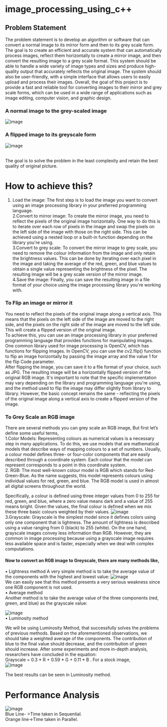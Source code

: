 # image_processing_using_c++
## Problem Statement
The problem statement is to develop an algorithm or software that can convert a normal image to its mirror form and then to its grey scale form. The goal is to create an efficient and accurate system that can automatically process images, reflect them horizontally to create a mirror image, and then convert the resulting image to a grey scale format. This system should be able to handle a wide variety of image types and sizes and produce high-quality output that accurately reflects the original image. The system should also be user-friendly, with a simple interface that allows users to easily upload and process their images. Overall, the goal of this project is to provide a fast and reliable tool for converting images to their mirror and grey scale forms, which can be used in a wide range of applications such as image editing, computer vision, and graphic design.
### A normal image to the grey-scaled image
![image](https://github.com/ityashag/image_processing_using_c-/assets/97851640/42742ac0-17d6-4a68-81a8-fe3d5a1573b9)
### A flipped image to its greyscale form</br>
![image](https://github.com/ityashag/image_processing_using_c-/assets/97851640/60168c01-7c85-4221-b0d9-e742f08913c4)


</br>The goal is to solve the problem in the least complexity and retain the best quality of original picture.
# How to achieve this?
1. Load the image: The first step is to load the image you want to convert using an image processing library in your preferred programming language.
</br>2.Convert to mirror image: To create the mirror image, you need to reflect the pixels of the original image horizontally. One way to do this is to iterate over each row of pixels in the image and swap the pixels on the left side of the image with those on the right side. This can be achieved using a nested loop or a built-in function depending on the library you're using.
</br>3.Convert to grey scale: To convert the mirror image to grey scale, you need to remove the colour information from the image and only retain the brightness values. This can be done by iterating over each pixel in the image and taking the average of the red, green, and blue values to obtain a single value representing the brightness of the pixel. The resulting image will be a grey scale version of the mirror image.
</br>4.Save the image: Finally, you can save the resulting image in a file format of your choice using the image processing library you're working with.</br>
### To Flip an image or mirror it
 You need to reflect the pixels of the original image along a vertical axis. This means that the pixels on the left side of the image are moved to the right side, and the pixels on the right side of the image are moved to the left side. This will create a flipped version of the original image.</br>
To achieve this, you can use an image processing library in your preferred programming language that provides functions for manipulating images. One common library used for image processing is OpenCV, which has functions for flipping images. In OpenCV, you can use the cv2.flip() function to flip an image horizontally by passing the image array and the value 1 for the flip Code parameter.</br>
After flipping the image, you can save it to a file format of your choice, such as JPG. The resulting image will be a horizontally flipped version of the original RGB image.
It's important to note that the specific implementation may vary depending on the library and programming language you're using, and the method used to flip the image may differ slightly from library to library. However, the basic concept remains the same - reflecting the pixels of the original image along a vertical axis to create a flipped version of the image.

### To Grey Scale an RGB image
There are several methods you can grey scale an RGB image,
But first let’s define some useful terms,</br>
1.Color Models: Representing colours as numerical values is a necessary step in many applications. To do this, we use models that are mathematical models that describe ways of mapping colours to a set of numbers. Usually, a colour model defines three- or four-color components that are easily described through a coordinate system. Each colour that the model can represent corresponds to a point in this coordinate system.</br>
2. RGB: The most well-known colour model is RGB which stands for Red-Green-Blue. As the name suggests, this model represents colours using individual values for red, green, and blue. The RGB model is used in almost all digital screens throughout the world.</br>

Specifically, a colour is defined using three integer values from 0 to 255 for red, green, and blue, where a zero value means dark and a value of 255 means bright. Given the values, the final colour is defined when we mix these three basic colours weighted by their values.
![image](https://github.com/ityashag/image_processing_using_c-/assets/97851640/7b87cc34-8733-4ef4-8f68-e3116b959238)</br>
3.Grayscale: Grayscale is the simplest model since it defines colors using only one component that is lightness. The amount of lightness is described using a value ranging from 0 (black) to 255 (white). On the one hand, grayscale images convey less information than RGB. However, they are common in image processing because using a grayscale image requires less available space and is faster, especially when we deal with complex computations.</br>

#### Now to convert an RGB image to Greyscale, there are many methods like,</br>
•	Lightness method
A very simple method is to take the average value of the components with the highest and lowest value:
 ![image](https://github.com/ityashag/image_processing_using_c-/assets/97851640/0377e759-25bd-4608-8b29-ce0ff717159b)
</br>
We can easily see that this method presents a very serious weakness since one RGB component is not used.
</br>
•	Average method</br>
Another method is to take the average value of the three components (red, green, and blue) as the grayscale value:
 
 ![image](https://github.com/ityashag/image_processing_using_c-/assets/97851640/a18db2e8-ff54-4033-930e-f24f7f7d924e)
</br>
•	Luminosity method

We will be using Luminosity Method, that successfully solves the problems of previous methods. Based on the aforementioned observations, we should take a weighted average of the components. The contribution of blue to the final value should decrease, and the contribution of green should increase. After some experiments and more in-depth analysis, researchers have concluded in the equation:</br>Grayscale = 0.3 * R + 0.59 * G + 0.11 * B .
For a stock image, </br>
![image](https://github.com/ityashag/image_processing_using_c-/assets/97851640/9237fe7f-15ad-4f53-8df8-37f4ece9488d)

The best results can be seen in Luminosity method.

#  Performance Analysis

![image](https://github.com/ityashag/image_processing_using_c-/assets/97851640/aabac107-5e93-4ba2-816e-0b6ee301bfb9)</br>
Blue Line- >Time taken in Sequential.</br>Orange line->Time taken in Parallel.











